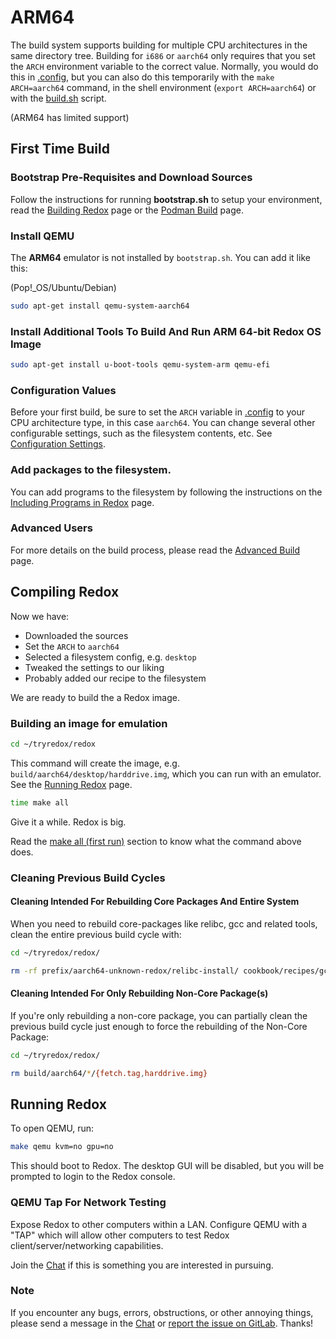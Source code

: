# ARM64

The build system supports building for multiple CPU architectures in the same directory tree. Building for `i686` or `aarch64` only requires that you set the `ARCH` environment variable to the correct value. Normally, you would do this in [.config](./configuration-settings.md#config), but you can also do this temporarily with the `make ARCH=aarch64` command, in the shell environment (`export ARCH=aarch64`) or with the [build.sh](./configuration-settings.md#buildsh) script.

(ARM64 has limited support)

## First Time Build

### Bootstrap Pre-Requisites and Download Sources

Follow the instructions for running **bootstrap.sh** to setup your environment, read the [Building Redox](./building-redox.md) page or the [Podman Build](./podman-build.md) page.

### Install QEMU

The **ARM64** emulator is not installed by `bootstrap.sh`. You can add it like this:  

(Pop!_OS/Ubuntu/Debian)

```sh
sudo apt-get install qemu-system-aarch64
```

### Install Additional Tools To Build And Run ARM 64-bit Redox OS Image

```sh
sudo apt-get install u-boot-tools qemu-system-arm qemu-efi
```

### Configuration Values

Before your first build, be sure to set the `ARCH` variable in [.config](./configuration-settings.md#config) to your CPU architecture type, in this case `aarch64`. You can change several other configurable settings, such as the filesystem contents, etc. See [Configuration Settings](./configuration-settings.md).

### Add packages to the filesystem.

You can add programs to the filesystem by following the instructions on the [Including Programs in Redox](./including-programs.md) page.

### Advanced Users

For more details on the build process, please read the [Advanced Build](./advanced-build.md) page.

## Compiling Redox

Now we have:

 - Downloaded the sources
 - Set the `ARCH` to `aarch64`
 - Selected a filesystem config, e.g. `desktop`
 - Tweaked the settings to our liking
 - Probably added our recipe to the filesystem

We are ready to build the a Redox image.

### Building an image for emulation

```sh
cd ~/tryredox/redox
```

This command will create the image, e.g. `build/aarch64/desktop/harddrive.img`, which you can run with an emulator. See the [Running Redox](#running-redox) page.

```sh
time make all
```

Give it a while. Redox is big.

Read the [make all (first run)](./build-phases.md#make-all-first-run) section to know what the command above does.

### Cleaning Previous Build Cycles

#### Cleaning Intended For Rebuilding Core Packages And Entire System

When you need to rebuild core-packages like relibc, gcc and related tools, clean the entire previous build cycle with:

```sh
cd ~/tryredox/redox/
```

```sh
rm -rf prefix/aarch64-unknown-redox/relibc-install/ cookbook/recipes/gcc/{build,sysroot,stage*} build/aarch64/*/{harddrive.img,livedisk.iso}
```

#### Cleaning Intended For Only Rebuilding Non-Core Package(s)

If you're only rebuilding a non-core package, you can partially clean the previous build cycle just enough to force the rebuilding of the Non-Core Package:

```sh
cd ~/tryredox/redox/
```

```sh
rm build/aarch64/*/{fetch.tag,harddrive.img}
```

## Running Redox

To open QEMU, run:

```sh
make qemu kvm=no gpu=no
```

This should boot to Redox. The desktop GUI will be disabled, but you will be prompted to login to the Redox console.

### QEMU Tap For Network Testing

Expose Redox to other computers within a LAN. Configure QEMU with a "TAP" which will allow other computers to test Redox client/server/networking capabilities.

Join the [Chat](./chat.md) if this is something you are interested in pursuing.

### Note

If you encounter any bugs, errors, obstructions, or other annoying things, please send a message in the [Chat](./chat.md) or [report the issue on GitLab](./creating-proper-bug-reports.md). Thanks!
